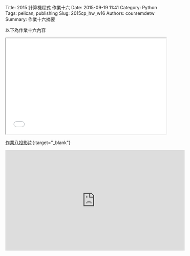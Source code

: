 Title: 2015 計算機程式 作業十六
Date: 2015-09-19 11:41
Category: Python
Tags: pelican, publishing
Slug: 2015cp_hw_w16
Authors: coursemdetw
Summary: 作業十六摘要

以下為作業十六內容

<iframe src="40423124_cp_w16_p.html" width="500" height="300"></iframe>

[作業八投影片](40423124_cp_w16_p.html){:target="_blank"}

<iframe width="560" height="315" src="https://www.youtube.com/embed/NMdTd9e-LEI" frameborder="0" allowfullscreen></iframe>